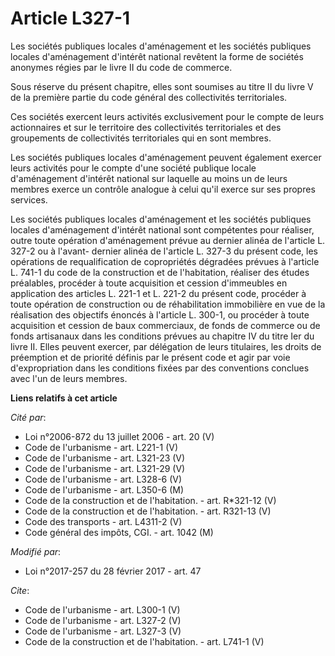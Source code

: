 # Article L327-1

Les sociétés publiques locales d'aménagement et les sociétés publiques locales d'aménagement d'intérêt national revêtent la
forme de sociétés anonymes régies par le livre II du code de commerce. 

Sous réserve du présent chapitre, elles sont soumises au titre II du livre V de la première partie du code général des
collectivités territoriales. 

Ces sociétés exercent leurs activités exclusivement pour le compte de leurs actionnaires et sur le territoire des
collectivités territoriales et des groupements de collectivités territoriales qui en sont membres. 

Les sociétés publiques locales d'aménagement peuvent également exercer leurs activités pour le compte d'une société publique
locale d'aménagement d'intérêt national sur laquelle au moins un de leurs membres exerce un contrôle analogue à celui qu'il
exerce sur ses propres services. 

Les sociétés publiques locales d'aménagement et les sociétés publiques locales d'aménagement d'intérêt national sont
compétentes pour réaliser, outre toute opération d'aménagement prévue au dernier alinéa de l'article L. 327-2 ou à l'avant-
dernier alinéa de l'article L. 327-3 du présent code, les opérations de requalification de copropriétés dégradées prévues à
l'article L. 741-1 du code de la construction et de l'habitation, réaliser des études préalables, procéder à toute
acquisition et cession d'immeubles en application des articles L. 221-1 et L. 221-2 du présent code, procéder à toute
opération de construction ou de réhabilitation immobilière en vue de la réalisation des objectifs énoncés à l'article L.
300-1, ou procéder à toute acquisition et cession de baux commerciaux, de fonds de commerce ou de fonds artisanaux dans les
conditions prévues au chapitre IV du titre Ier du livre II. Elles peuvent exercer, par délégation de leurs titulaires, les
droits de préemption et de priorité définis par le présent code et agir par voie d'expropriation dans les conditions fixées
par des conventions conclues avec l'un de leurs membres.

**Liens relatifs à cet article**

_Cité par_:

  - Loi n°2006-872 du 13 juillet 2006 - art. 20 (V)
  - Code de l'urbanisme - art. L221-1 (V)
  - Code de l'urbanisme - art. L321-23 (V)
  - Code de l'urbanisme - art. L321-29 (V)
  - Code de l'urbanisme - art. L328-6 (V)
  - Code de l'urbanisme - art. L350-6 (M)
  - Code de la construction et de l'habitation. - art. R*321-12 (V)
  - Code de la construction et de l'habitation. - art. R321-13 (V)
  - Code des transports - art. L4311-2 (V)
  - Code général des impôts, CGI. - art. 1042 (M)

_Modifié par_:

  - Loi n°2017-257 du 28 février 2017 - art. 47

_Cite_:

  - Code de l'urbanisme - art. L300-1 (V)
  - Code de l'urbanisme - art. L327-2 (V)
  - Code de l'urbanisme - art. L327-3 (V)
  - Code de la construction et de l'habitation. - art. L741-1 (V)
